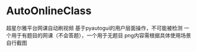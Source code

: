 # AutoOnlineClass
超星尔雅平台网课自动刷视频
基于pyautogui的用户层面操作，不可能被检测
一个用于有题目的网课（不会答题），一个用于无题目
png内容需根据具体使用场景自行截图

